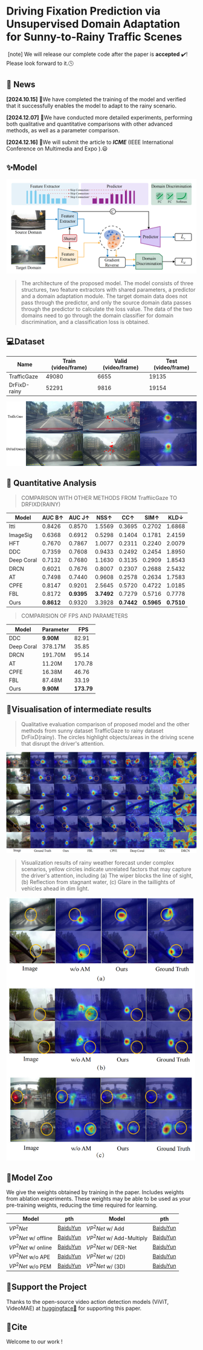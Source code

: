 # Driving Fixation Prediction via Unsupervised Domain Adaptation for Sunny-to-Rainy Traffic Scenes

​	[note] We will release our complete code after the paper is **accepted** ✔️! Please look forward to it.🕓

## 📰 News

**[2024.10.15]** 🎈We have completed the training of the model and verified that it successfully enables the model to adapt to the rainy scenario. 

**[2024.12.07]** 🎈We have conducted more detailed experiments, performing both qualitative and quantitative comparisons with other advanced methods, as well as a parameter comparison.

**[2024.12.16]** 🎈We will submit the article to ***ICME*** (IEEE International Conference on Multimedia and Expo ).😃

## ✨Model

<img src="pic\model3.png" style="zoom:70%;" />

>The architecture of the proposed model. The model consists of three structures, two feature extractors with shared parameters, a predictor and a domain adaptation module. The target domain data does not pass through the predictor, and only the source domain data passes through the predictor to calculate the loss value. The data of the two domains need to go through the domain classifier for domain discrimination, and a classification loss is obtained.

## 💻Dataset

<div align="center">
<table>
  <thead>
    <tr>
      <th>Name</th>
      <th>Train (video/frame)</th>
      <th>Valid (video/frame)</th>
      <th>Test (video/frame)</th>
    </tr>
  </thead>
  <tbody>
    <tr>
      <td>TrafficGaze</td>
      <td>49080</td>
      <td>6655</td>
      <td>19135</td>
    </tr>
    <tr>
      <td>DrFixD-rainy</td>
      <td>52291</td>
      <td>9816</td>
      <td>19154</td>
    </tr>
  </tbody>
</table>
</div>
<img src="pic\12.png" style="zoom:100%;" />

## 🚀 Quantitative Analysis
>COMPARISON WITH OTHER METHODS FROM TraffiicGaze TO DRFIXD(RAINY)

| Model      | AUC B↑     | AUC J↑     | NSS↑       | CC↑        | SIM↑       | KLD↓       |
| ---------- | ---------- | ---------- | ---------- | ---------- | ---------- | ---------- |
| Itti       | 0.8426     | 0.8570     | 1.5569     | 0.3695     | 0.2702     | 1.6868     |
| ImageSig   | 0.6368     | 0.6912     | 0.5298     | 0.1404     | 0.1781     | 2.4159     |
| HFT        | 0.7670     | 0.7867     | 1.0077     | 0.2311     | 0.2240     | 2.0079     |
| DDC        | 0.7359     | 0.7608     | 0.9433     | 0.2492     | 0.2454     | 1.8950     |
| Deep Coral | 0.7132     | 0.7680     | 1.1630     | 0.3135     | 0.2909     | 1.8543     |
| DRCN       | 0.6021     | 0.7676     | 0.8007     | 0.2307     | 0.2688     | 2.5432     |
| AT         | 0.7498     | 0.7440     | 0.9608     | 0.2578     | 0.2634     | 1.7583     |
| CPFE       | 0.8147     | 0.9201     | 2.5645     | 0.5720     | 0.4722     | 1.0185     |
| FBL        | 0.8172     | **0.9395** | **3.7492** | 0.7279     | 0.5716     | 0.7778     |
| Ours       | **0.8612** | 0.9320     | 3.3928     | **0.7442** | **0.5965** | **0.7510** |

>COMPARISION OF FPS AND PARAMETERS


| Model      | Parameter | FPS        |
| ---------- | --------- | ---------- |
| DDC        | **9.90M** | 82.91      |
| Deep Coral | 378.17M   | 35.85      |
| DRCN       | 191.70M   | 95.14      |
| AT         | 11.20M    | 170.78     |
| CPFE       | 16.38M    | 46.76      |
| FBL        | 87.48M    | 33.19      |
| Ours       | **9.90M** | **173.79** |

## 🚀Visualisation of intermediate results
>Qualitative evaluation comparison of proposed model and the other methods from sunny dataset TrafficGaze to rainy dataset DrFixD(rainy). The circles highlight objects/areas in the driving scene that disrupt the driver's attention.

<img src="pic\AM.png" width="800" height=auto />



>Visualization results of rainy weather forecast under complex scenarios, yellow circles indicate unrelated factors that may capture the driver's attention, including (a) The wiper blocks the line of sight, (b) Reflection from stagnant water, (c) Glare in the taillights of vehicles ahead in dim light.

<img src="pic\11.png" width="500" height=auto />




## 📝Model Zoo

We give the weights obtained by training in the paper. Includes weights from ablation experiments. These weights may be able to be used as your pre-training weights, reducing the time required for learning.

| Model                | pth           | Model                     | pth           |
| -------------------- | ------------- | ------------------------- | ------------- |
| $VP^2Net$            | [BaiduYun][2] | $VP^2Net$ w/ Add          | [BaiduYun][6] |
| $VP^2Net$ w/ offline | [BaiduYun][3] | $VP^2Net$ w/ Add-Multiply | [BaiduYun][7] |
| $VP^2Net$ w/ online  | [BaiduYun][2] | $VP^2Net$ w/ DER-Net      | [BaiduYun][8] |
| $VP^2Net$ w/o APE    | [BaiduYun][5] | $VP^2Net$ w/ (2D)         | [BaiduYun][9] |
| $VP^2Net$ w/o PEM    | [BaiduYun][5] | $VP^2Net$ w/ (3D)         | [BaiduYun][2] |

[2]: https://pan.baidu.com/s/1YgmhD9Nq8AAkEKrXYsMTDA?pwd=V2PN "V2PNet"
[3]: https://pan.baidu.com/s/1WdVunAkihHX9DZPGDga38Q?pwd=V2PN "offline"
[5]: https://pan.baidu.com/s/1lG9Cn7l8TjcA9C28Ukq7xQ?pwd=V2PN "w/o pem"
[6]: https://pan.baidu.com/s/18TFOhjXw-FqdNFkaLjjLDQ?pwd=V2PN "w/ add"
[7]: https://pan.baidu.com/s/1OD_xuD2X0OOgGNk13RnEog?pwd=V2PN "w/ add-multiply"
[8]:https://pan.baidu.com/s/1Wb_mTrpTx0A5LqPLXvRenA?pwd=V2PN "DER-Net"
[9]: https://pan.baidu.com/s/1QaHok0aCX94tcCAKUldm3Q?pwd=V2PN "w/ 2d"



## 💖Support the Project

Thanks to the open-source video action detection models (ViViT, VideoMAE) at [huggingface🤗][10]  for supporting this paper.

[10]: https://huggingface.curated.co/	"huggingface"

## 📄Cite

Welcome to our work ! 

